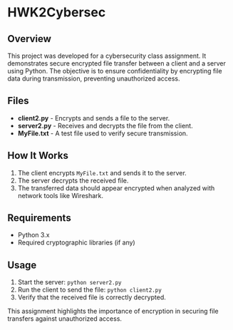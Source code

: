 # HWK2Cybersec

## Overview
This project was developed for a cybersecurity class assignment. It demonstrates secure encrypted file transfer between a client and a server using Python. The objective is to ensure confidentiality by encrypting file data during transmission, preventing unauthorized access.

## Files
- **client2.py** - Encrypts and sends a file to the server.
- **server2.py** - Receives and decrypts the file from the client.
- **MyFile.txt** - A test file used to verify secure transmission.

## How It Works
1. The client encrypts `MyFile.txt` and sends it to the server.
2. The server decrypts the received file.
3. The transferred data should appear encrypted when analyzed with network tools like Wireshark.

## Requirements
- Python 3.x
- Required cryptographic libraries (if any)

## Usage
1. Start the server: `python server2.py`
2. Run the client to send the file: `python client2.py`
3. Verify that the received file is correctly decrypted.

This assignment highlights the importance of encryption in securing file transfers against unauthorized access.
